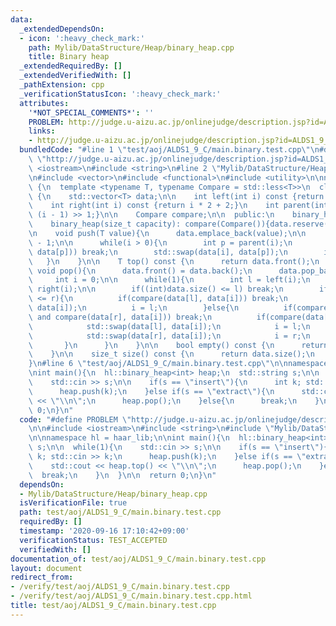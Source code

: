 ```yaml
---
data:
  _extendedDependsOn:
  - icon: ':heavy_check_mark:'
    path: Mylib/DataStructure/Heap/binary_heap.cpp
    title: Binary heap
  _extendedRequiredBy: []
  _extendedVerifiedWith: []
  _pathExtension: cpp
  _verificationStatusIcon: ':heavy_check_mark:'
  attributes:
    '*NOT_SPECIAL_COMMENTS*': ''
    PROBLEM: http://judge.u-aizu.ac.jp/onlinejudge/description.jsp?id=ALDS1_9_C
    links:
    - http://judge.u-aizu.ac.jp/onlinejudge/description.jsp?id=ALDS1_9_C
  bundledCode: "#line 1 \"test/aoj/ALDS1_9_C/main.binary.test.cpp\"\n#define PROBLEM\
    \ \"http://judge.u-aizu.ac.jp/onlinejudge/description.jsp?id=ALDS1_9_C\"\n\n#include\
    \ <iostream>\n#include <string>\n#line 2 \"Mylib/DataStructure/Heap/binary_heap.cpp\"\
    \n#include <vector>\n#include <functional>\n#include <utility>\n\nnamespace haar_lib\
    \ {\n  template <typename T, typename Compare = std::less<T>>\n  class binary_heap\
    \ {\n    std::vector<T> data;\n\n    int left(int i) const {return i * 2 + 1;}\n\
    \    int right(int i) const {return i * 2 + 2;}\n    int parent(int i) const {return\
    \ (i - 1) >> 1;}\n\n    Compare compare;\n\n  public:\n    binary_heap(): compare(Compare()){}\n\
    \    binary_heap(size_t capacity): compare(Compare()){data.reserve(capacity);}\n\
    \n    void push(T value){\n      data.emplace_back(value);\n\n      int i = (int)data.size()\
    \ - 1;\n\n      while(i > 0){\n        int p = parent(i);\n        if(compare(data[i],\
    \ data[p])) break;\n        std::swap(data[i], data[p]);\n        i = p;\n   \
    \   }\n    }\n\n    T top() const {\n      return data.front();\n    }\n\n   \
    \ void pop(){\n      data.front() = data.back();\n      data.pop_back();\n\n \
    \     int i = 0;\n\n      while(1){\n        int l = left(i);\n        int r =\
    \ right(i);\n\n        if((int)data.size() <= l) break;\n        if((int)data.size()\
    \ <= r){\n          if(compare(data[l], data[i])) break;\n          std::swap(data[l],\
    \ data[i]);\n          i = l;\n        }else{\n          if(compare(data[l], data[i])\
    \ and compare(data[r], data[i])) break;\n          if(compare(data[r], data[l])){\n\
    \            std::swap(data[l], data[i]);\n            i = l;\n          }else{\n\
    \            std::swap(data[r], data[i]);\n            i = r;\n          }\n \
    \       }\n      }\n    }\n\n    bool empty() const {\n      return data.empty();\n\
    \    }\n\n    size_t size() const {\n      return data.size();\n    }\n  };\n\
    }\n#line 6 \"test/aoj/ALDS1_9_C/main.binary.test.cpp\"\n\nnamespace hl = haar_lib;\n\
    \nint main(){\n  hl::binary_heap<int> heap;\n  std::string s;\n\n  while(1){\n\
    \    std::cin >> s;\n\n    if(s == \"insert\"){\n      int k; std::cin >> k;\n\
    \      heap.push(k);\n    }else if(s == \"extract\"){\n      std::cout << heap.top()\
    \ << \"\\n\";\n      heap.pop();\n    }else{\n      break;\n    }\n  }\n\n  return\
    \ 0;\n}\n"
  code: "#define PROBLEM \"http://judge.u-aizu.ac.jp/onlinejudge/description.jsp?id=ALDS1_9_C\"\
    \n\n#include <iostream>\n#include <string>\n#include \"Mylib/DataStructure/Heap/binary_heap.cpp\"\
    \n\nnamespace hl = haar_lib;\n\nint main(){\n  hl::binary_heap<int> heap;\n  std::string\
    \ s;\n\n  while(1){\n    std::cin >> s;\n\n    if(s == \"insert\"){\n      int\
    \ k; std::cin >> k;\n      heap.push(k);\n    }else if(s == \"extract\"){\n  \
    \    std::cout << heap.top() << \"\\n\";\n      heap.pop();\n    }else{\n    \
    \  break;\n    }\n  }\n\n  return 0;\n}\n"
  dependsOn:
  - Mylib/DataStructure/Heap/binary_heap.cpp
  isVerificationFile: true
  path: test/aoj/ALDS1_9_C/main.binary.test.cpp
  requiredBy: []
  timestamp: '2020-09-16 17:10:42+09:00'
  verificationStatus: TEST_ACCEPTED
  verifiedWith: []
documentation_of: test/aoj/ALDS1_9_C/main.binary.test.cpp
layout: document
redirect_from:
- /verify/test/aoj/ALDS1_9_C/main.binary.test.cpp
- /verify/test/aoj/ALDS1_9_C/main.binary.test.cpp.html
title: test/aoj/ALDS1_9_C/main.binary.test.cpp
---
```

